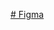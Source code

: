 [# Figma](https://www.figma.com/design/cAYoBoGuGc8OvsLwGkG7gw/Masterpiece?node-id=0-1&t=wCaHsm8VZT5As38N-1)

